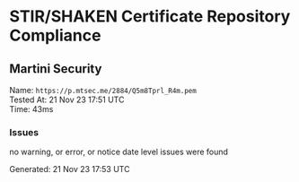 # STIR/SHAKEN Certificate Repository Compliance

## Martini Security

Name: `https://p.mtsec.me/2884/Q5m8Tprl_R4m.pem`\
Tested At: 21 Nov 23 17:51 UTC\
Time: 43ms

### Issues

no warning, or error, or notice date level issues were found

Generated: 21 Nov 23 17:53 UTC